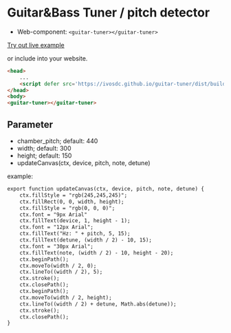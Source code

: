 # Guitar&Bass Tuner / pitch detector
- Web-component: `<guitar-tuner></guitar-tuner>`

[Try out live example](https://ivosdc.github.io/guitar-tuner/dist "Guitar tuner Example")

or include into your website.
```html
<head>
    ...
    <script defer src='https://ivosdc.github.io/guitar-tuner/dist/build/guitar-tuner.js'></script>
</head>
<body>
<guitar-tuner></guitar-tuner>
```

## Parameter
- chamber_pitch; default: 440
- width; default: 300
- height; default: 150
- updateCanvas(ctx, device, pitch, note, detune)

example:
```html
export function updateCanvas(ctx, device, pitch, note, detune) {
    ctx.fillStyle = "rgb(245,245,245)";
    ctx.fillRect(0, 0, width, height);
    ctx.fillStyle = "rgb(0, 0, 0)";
    ctx.font = "9px Arial"
    ctx.fillText(device, 1, height - 1);
    ctx.font = "12px Arial";
    ctx.fillText("Hz: " + pitch, 5, 15);
    ctx.fillText(detune, (width / 2) - 10, 15);
    ctx.font = "30px Arial";
    ctx.fillText(note, (width / 2) - 10, height - 20);
    ctx.beginPath();
    ctx.moveTo(width / 2, 0);
    ctx.lineTo((width / 2), 5);
    ctx.stroke();
    ctx.closePath();
    ctx.beginPath();
    ctx.moveTo(width / 2, height);
    ctx.lineTo((width / 2) + detune, Math.abs(detune));
    ctx.stroke();
    ctx.closePath();
}
```
